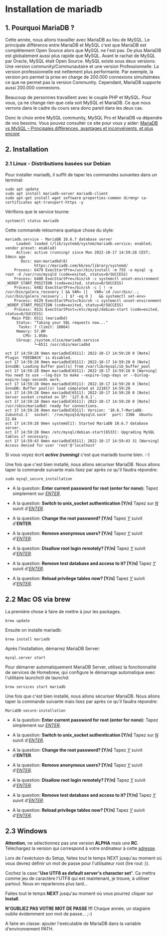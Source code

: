 # Installation de mariadb
## 1. Pourquoi MariaDB ?
Cette année, nous allons travailler avec MariaDB au lieu de MySQL. Le principale différence entre MariaDB et MySQL c'est que MariaDB est complètement Open Source alors que MySQL ne l'est pas. De plus MariaDB est globalement aussi plus rapide que MySQL. Avant le rachat de MySQL par Oracle, MySQL était Open Source. MySQL existe sous deux versions: Une version community/Communautaire et une version Professionnelle. La version professionnelle est nettement plus performante. Par exemple, la version pro permet la prise en charge de 200.000 connexions simultatnées ce que ne permet pas la version Community. Cependant, MariaDB supporte aussi 200.000 connexions.

Beaucoup de personnes travaillent avec le couple PHP et MySQL. Pour vous, ça ne change rien que cela soit MySQL et MariaDB. Ce que nous verrons dans le cadre du cours sera donc pareil dans les deux cas.

Donc le choix entre MySQL community, MySQL Pro et MariaDB va dépendre de vos besoins.
Vous pouvez consulter ce site pour vous y aider: [MariaDB vs MySQL – Principales différences, avantages et inconvénients, et plus encore](https://www.hostinger.fr/tutoriels/mariadb-vs-mysql)

## 2. Installation
### 2.1 Linux - Distributions basées sur Debian
Pour installer mariadb, il suffit de taper les commandes suivantes dans un terminal:
```console
sudo apt update
sudo apt install mariadb-server mariadb-client
sudo apt-get install wget software-properties-common dirmngr ca-certificates apt-transport-https -y
```
Vérifions que le service tourne:
```console
systemctl status mariadb
```
Cette commande retournera quelque chose du style:
```console
mariadb.service - MariaDB 10.6.7 database server
     Loaded: loaded (/lib/systemd/system/mariadb.service; enabled; vendor preset: enabled)
     Active: active (running) since Mon 2022-10-17 14:59:28 CEST; 54min ago
       Docs: man:mariadbd(8)
             https://mariadb.com/kb/en/library/systemd/
    Process: 6479 ExecStartPre=/usr/bin/install -m 755 -o mysql -g root -d /var/run/mysqld (code=exited, status=0/SUCCESS)
    Process: 6480 ExecStartPre=/bin/sh -c systemctl unset-environment _WSREP_START_POSITION (code=exited, status=0/SUCCESS)
    Process: 6482 ExecStartPre=/bin/sh -c [ ! -e /usr/bin/galera_recovery ] && VAR= ||   VAR=`cd /usr/bin/..; /usr/bin/galera_recovery`; [ $? -eq 0 ]   && systemctl set-env>
    Process: 6529 ExecStartPost=/bin/sh -c systemctl unset-environment _WSREP_START_POSITION (code=exited, status=0/SUCCESS)
    Process: 6531 ExecStartPost=/etc/mysql/debian-start (code=exited, status=0/SUCCESS)
   Main PID: 6511 (mariadbd)
     Status: "Taking your SQL requests now..."
      Tasks: 7 (limit: 18864)
     Memory: 57.0M
        CPU: 1.058s
     CGroup: /system.slice/mariadb.service
             └─6511 /usr/sbin/mariadbd

oct 17 14:59:28 Omen mariadbd[6511]: 2022-10-17 14:59:28 0 [Note] Plugin 'FEEDBACK' is disabled.
oct 17 14:59:28 Omen mariadbd[6511]: 2022-10-17 14:59:28 0 [Note] InnoDB: Loading buffer pool(s) from /var/lib/mysql/ib_buffer_pool
oct 17 14:59:28 Omen mariadbd[6511]: 2022-10-17 14:59:28 0 [Warning] You need to use --log-bin to make --expire-logs-days or --binlog-expire-logs-seconds work.
oct 17 14:59:28 Omen mariadbd[6511]: 2022-10-17 14:59:28 0 [Note] InnoDB: Buffer pool(s) load completed at 221017 14:59:28
oct 17 14:59:28 Omen mariadbd[6511]: 2022-10-17 14:59:28 0 [Note] Server socket created on IP: '127.0.0.1'.
oct 17 14:59:28 Omen mariadbd[6511]: 2022-10-17 14:59:28 0 [Note] /usr/sbin/mariadbd: ready for connections.
oct 17 14:59:28 Omen mariadbd[6511]: Version: '10.6.7-MariaDB-2ubuntu1.1'  socket: '/run/mysqld/mysqld.sock'  port: 3306  Ubuntu 22.04
oct 17 14:59:28 Omen systemd[1]: Started MariaDB 10.6.7 database server.
oct 17 14:59:28 Omen /etc/mysql/debian-start[6533]: Upgrading MySQL tables if necessary.
oct 17 14:59:43 Omen mariadbd[6511]: 2022-10-17 14:59:43 31 [Warning] Access denied for user 'root'@'localhost'
```
Si vous voyez écrit ***active (running)*** c'est que mariadb tourne bien. :-)

Une fois que c'est bien installé, nous allons sécuriser MariaDB. Nous allons taper la commande suivante mais lisez par après ce qu'il faudra répondre:
```console
sudo mysql_secure_installation
```
- A la question: **Enter current password for root (enter for none):** 
Tapez simplement sur <ins>_ENTER_</ins>.

- A la question: **Switch to unix_socket authentication [Y/n]**
  Tapez sur <ins>_N_</ins> suivit d'<ins>_ENTER_</ins>.

- A la question: **Change the root password? [Y/n]**
  Tapez <ins>_Y_</ins> suivit d'**ENTER**.

- A la question: **Remove anonymous users? [Y/n]**
  Tapez <ins>_Y_</ins> suivit d'<ins>_ENTER_</ins>.

- A la question: **Disallow root login remotely? [Y/n]**
  Tapez <ins>_Y_</ins> suivit d'<ins>_ENTER_</ins>.

- A la question: **Remove test database and access to it? [Y/n]**
  Tapez <ins>_Y_</ins> suivit d'<ins>_ENTER_</ins>.

- A la question: **Reload privilege tables now? [Y/n]**
  Tapez <ins>_Y_</ins> suivit d'<ins>_ENTER_</ins>.

## 2.2 Mac OS via brew
La première chose à faire de mettre à jour les packages.
```console
brew update
```
Ensuite on installe mariadb:
```console
brew install mariadb
```

Après l'installation, démarrez MariaDB Server:
```
mysql.server start
```
Pour démarrer automatiquement MariaDB Server, utilisez la fonctionnalité de services de Homebrew, qui configure le démarrage automatique avec l'utilitaire launchctl de launchd:
```console
brew services start mariadb
```

Une fois que c'est bien installé, nous allons sécuriser MariaDB. Nous allons taper la commande suivante mais lisez par après ce qu'il faudra répondre:

```console
MariaDB-secure-installation
```
- A la question: **Enter current password for root (enter for none):** 
Tapez simplement sur <ins>_ENTER_</ins>.

- A la question: **Switch to unix_socket authentication [Y/n]**
  Tapez sur <ins>_N_</ins> suivit d'<ins>_ENTER_</ins>.

- A la question: **Change the root password? [Y/n]**
  Tapez <ins>_Y_</ins> suivit d'**ENTER**.

- A la question: **Remove anonymous users? [Y/n]**
  Tapez <ins>_Y_</ins> suivit d'<ins>_ENTER_</ins>.

- A la question: **Disallow root login remotely? [Y/n]**
  Tapez <ins>_Y_</ins> suivit d'<ins>_ENTER_</ins>.

- A la question: **Remove test database and access to it? [Y/n]**
  Tapez <ins>_Y_</ins> suivit d'<ins>_ENTER_</ins>.

- A la question: **Reload privilege tables now? [Y/n]**
  Tapez <ins>_Y_</ins> suivit d'<ins>_ENTER_</ins>.


## 2.3 Windows
**Attention**, ne sélectionnez pas une version **ALPHA** mais une **RC**.
Téléchargez la version qui correspond à votre ordinateur à cette [adresse](https://mariadb.org/download/?t=mariadb&p=mariadb&r=10.11.0&os=windows&cpu=x86_64&pkg=msi&m=serverion).


Lors de l'exéctuion du Setup, faites tout le temps NEXT jusqu'au moment où vous devrez définir un mot de passe pour l'utilisateur root (lire rout :)).

Cochez la case:"**Use UTF8 as default server's character set**". Ca mettra comme jeu de caractère l'UTF8 qui est maintenant, je trouve, à utiliser partout. Nous en reparlerons plus tard...

Faites tout le temps **NEXT** jusqu'au moment où vous pourrez cliquer sur **Install**. 

**N'OUBLIEZ PAS VOTRE MOT DE PASSE !!!**
Chaque année, un stagiaire oublie évidemment son mot de passe... ;-)

A faire en classe: ajouter l'exécutable de MariaDB dans la variable d'environnement PATH.
